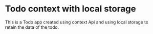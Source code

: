 # Todo context with local storage

This is a Todo app created using context Api and using local storage to retain the data of the todo.